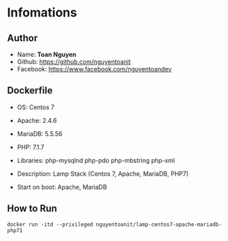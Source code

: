 # Infomations
## Author
- Name: **Toan Nguyen**
- Github: https://github.com/nguyentoanit
- Facebook: https://www.facebook.com/nguyentoandev

## Dockerfile
- OS: Centos 7
- Apache: 2.4.6
- MariaDB: 5.5.56
- PHP: 7.1.7
- Libraries: php-mysqlnd php-pdo php-mbstring php-xml

- Description: Lamp Stack (Centos 7, Apache, MariaDB, PHP7)
- Start on boot: Apache, MariaDB

## How to Run

```
docker run -itd --privileged nguyentoanit/lamp-centos7-apache-mariadb-php71
```
